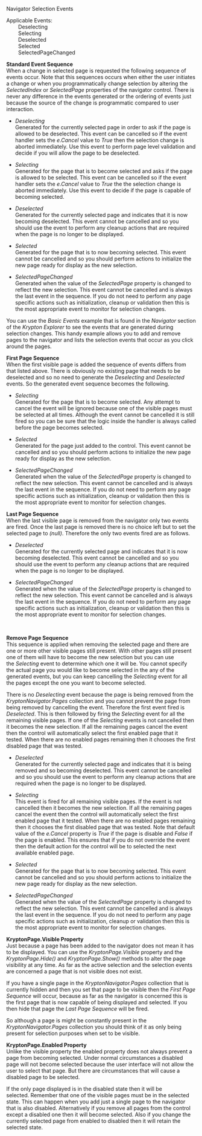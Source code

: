 Navigator Selection Events  
  
Applicable Events:  
        Deselecting  
        Selecting  
        Deselected  
        Selected  
        SelectedPageChanged  
  
  
**Standard Event Sequence**  
When a change in selected page is requested the following sequence of events
occur. Note that this sequences occurs when either the user initiates a change
or when you programmatically change selection by altering the *SelectedIndex* or
*SelectedPage* properties of the navigator control. There is never any
difference in the events generated or the ordering of events just because the
source of the change is programmatic compared to user interaction.

-   *Deselecting*  
    Generated for the currently selected page in order to ask if the page is
    allowed to be deselected. This event can be cancelled so if the event
    handler sets the *e.Cancel* value to *True* then the selection change is
    aborted immediately. Use this event to perform page level validation and
    decide if you will allow the page to be deselected.

-   *Selecting*  
    Generated for the page that is to become selected and asks if the page is
    allowed to be selected. This event can be cancelled so if the event handler
    sets the *e.Cancel* value to *True* the the selection change is aborted
    immediately. Use this event to decide if the page is capable of becoming
    selected.

-   *Deselected*  
    Generated for the currently selected page and indicates that it is now
    becoming deselected. This event cannot be cancelled and so you should use
    the event to perform any cleanup actions that are required when the page is
    no longer to be displayed.

-   *Selected*  
    Generated for the page that is to now becoming selected. This event cannot
    be cancelled and so you should perform actions to initialize the new page
    ready for display as the new selection.

-   *SelectedPageChanged*  
    Generated when the value of the *SelectedPage* property is changed to
    reflect the new selection. This event cannot be cancelled and is always the
    last event in the sequence. If you do not need to perform any page specific
    actions such as initialization, cleanup or validation then this is the most
    appropriate event to monitor for selection changes.

You can use the *Basic Events* example that is found in the *Navigator* section
of the *Krypton Explorer* to see the events that are generated during selection
changes. This handy example allows you to add and remove pages to the navigator
and lists the selection events that occur as you click around the pages.  
  
  
  
**First Page Sequence**  
When the first visible page is added the sequence of events differs from that
listed above. There is obviously no existing page that needs to be
deselected and so no need to generate the *Deselecting* and *Deselected* events.
So the generated event sequence becomes the following.

-   *Selecting*  
    Generated for the page that is to become selected. Any attempt to cancel the
    event will be ignored because one of the visible pages must be selected at
    all times. Although the event cannot be cancelled it is still fired so you
    can be sure that the logic inside the handler is always called before the
    page becomes selected.

-   *Selected*  
    Generated for the page just added to the control. This event cannot be
    cancelled and so you should perform actions to initialize the new page ready
    for display as the new selection.

-   *SelectedPageChanged*  
    Generated when the value of the *SelectedPage* property is changed to
    reflect the new selection. This event cannot be cancelled and is always the
    last event in the sequence. If you do not need to perform any page specific
    actions such as initialization, cleanup or validation then this is the most
    appropriate event to monitor for selection changes.

**Last Page Sequence**  
When the last visible page is removed from the navigator only two events are
fired. Once the last page is removed there is no choice left but to set the
selected page to *(null)*. Therefore the only two events fired are as follows.

-   *Deselected*  
    Generated for the currently selected page and indicates that it is now
    becoming deselected. This event cannot be cancelled and so you should use
    the event to perform any cleanup actions that are required when the page is
    no longer to be displayed.

-   *SelectedPageChanged*  
    Generated when the value of the *SelectedPage* property is changed to
    reflect the new selection. This event cannot be cancelled and is always the
    last event in the sequence. If you do not need to perform any page specific
    actions such as initialization, cleanup or validation then this is the most
    appropriate event to monitor for selection changes.

 

**Remove Page Sequence**  
This sequence is applied when removing the selected page and there are one or
more other visible pages still present. With other pages still present one of
them will have to become the new selection but you can use the *Selecting* event
to determine which one it will be. You cannot specify the actual page you would
like to become selected in the any of the generated events, but you can keep
cancelling the *Selecting* event for all the pages except the one you want to
become selected.

There is no *Deselecting* event because the page is being removed from the
*KryptonNavigator.Pages* collection and you cannot prevent the page from being
removed by cancelling the event. Therefore the first event fired is
*Deselected*. This is then followed by firing the *Selecting* event for all the
remaining visible pages. If one of the *Selecting* events is not cancelled then
it becomes the new selection. If all the remaining pages cancel the event then
the control will automatically select the first enabled page that it tested.
When there are no enabled pages remaining then it chooses the first disabled
page that was tested.

-   *Deselected*  
    Generated for the currently selected page and indicates that it is being
    removed and so becoming deselected. This event cannot be cancelled and so
    you should use the event to perform any cleanup actions that are required
    when the page is no longer to be displayed.

-   *Selecting*  
    This event is fired for all remaining visible pages. If the event is not
    cancelled then it becomes the new selection. If all the remaining pages
    cancel the event then the control will automatically select the first
    enabled page that it tested. When there are no enabled pages remaining then
    it chooses the first disabled page that was tested. Note that default value
    of the *e.Cancel* property is *True* if the page is disable and *False* if
    the page is enabled. This ensures that if you do not override the event then
    the default action for the control will be to selected the next available
    enabled page.

-   *Selected*  
    Generated for the page that is to now becoming selected. This event cannot
    be cancelled and so you should perform actions to initialize the new page
    ready for display as the new selection.

-   *SelectedPageChanged*  
    Generated when the value of the *SelectedPage* property is changed to
    reflect the new selection. This event cannot be cancelled and is always the
    last event in the sequence. If you do not need to perform any page specific
    actions such as initialization, cleanup or validation then this is the most
    appropriate event to monitor for selection changes.

  
  
**KryptonPage.Visible Property**  
Just because a page has been added to the navigator does not mean it has to be
displayed. You can use the *KryptonPage.Visible* property and the
*KryptonPage.Hide()* and *KryptonPage.Show()* methods to alter the page
visibility at any time. As far as the active selection and the selection events
are concerned a page that is not visible does not exist.  
  
If you have a single page in the *KryptonNavigator.Pages* collection that is
currently hidden and then you set that page to be visible then the *First Page
Sequence* will occur, because as far as the navigator is concerned this is the
first page that is now capable of being displayed and selected. If you then hide
that page the *Last Page Sequence* will be fired.  
  
So although a page is might be constantly present in the
*KryptonNavigator.Pages* collection you should think of it as only being present
for selection purposes when set to be visible.  
  
  
**KryptonPage.Enabled Property**  
Unlike the visible property the enabled property does not always prevent a page
from becoming selected. Under normal circumstances a disabled page will not
become selected because the user interface will not allow the user to select
that page. But there are circumstances that will cause a disabled page to be
selected.  
  
If the only page displayed is in the disabled state then it will be
selected. Remember that one of the visible pages must be in the selected state.
This can happen when you add just a single page to the navigator that is also
disabled. Alternatively if you remove all pages from the control except a
disabled one then it will become selected. Also if you change the currently
selected page from enabled to disabled then it will retain the selected state.
